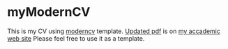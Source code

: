 myModernCV
==========

This is my CV using [moderncv](http://www.ctan.org/pkg/moderncv) template. [Updated pdf](http://mojtabakhodadadi.physics.iut.ac.ir/cv) is on [my accademic web site](http://mojtabakhodadadi.physics.iut.ac.ir)
Please feel free to use it as a template.
